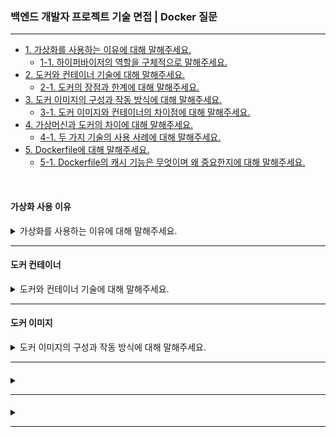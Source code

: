 ### 백엔드 개발자 프로젝트 기술 면접 | Docker 질문

---

- [1. 가상화를 사용하는 이유에 대해 말해주세요.](#가상화-사용-이유)
    - [1-1. 하이퍼바이저의 역할을 구체적으로 말해주세요.]()
- [2. 도커와 컨테이너 기술에 대해 말해주세요.](#도커-컨테이너)
    - [2-1. 도커의 장점과 한계에 대해 말해주세요.]()
- [3. 도커 이미지의 구성과 작동 방식에 대해 말해주세요.]()
    - [3-1. 도커 이미지와 컨테이너의 차이점에 대해 말해주세요.]()
- [4. 가상머신과 도커의 차이에 대해 말해주세요.]()
    - [4-1. 두 가지 기술의 사용 사례에 대해 말해주세요.]()
- [5. Dockerfile에 대해 말해주세요.]()
    - [5-1. Dockerfile의 캐시 기능은 무엇이며 왜 중요한지에 대해 말해주세요.]()

<br>

#### 가상화 사용 이유

<details>
<summary>가상화를 사용하는 이유에 대해 말해주세요.</summary>

- 가상화 기술은 물리 서버의 자원을 효율적으로 활용하고, 서로 격리된 환경에서 다양한 운영체제를 동시에 운영할 수 있게 해준다.
- 이를 통해 보안성이 향상되고, 테스트 및 개발 환경을 빠르게 구축할 수 있으며, 자원 분배와 관리를 효율적으로 수행할 수 있다.

<details>
<summary>⁉️ 하이퍼바이저의 역할을 구체적으로 말해주세요.</summary>

- 하이퍼바이저는 물리 서버 위에서 여러 가상 머신(Guest OS)을 생성하고 관리하는 소프트웨어이다.
- 이를 통해 각 VM은 독립적으로 운영되며, 서로 간의 간섭 없이 안정적인 환경을 제공한다.
- 하이퍼바이저는 자원 할당, 보안, 격리 등의 역할을 수행한다.

</details>

</details>

---

#### 도커 컨테이너

<details>
<summary>도커와 컨테이너 기술에 대해 말해주세요.</summary>

- 도커는 애플리케이션 실행에 필요한 파일, 라이브러리, 설정 등을 포함하는 컨테이너를 관리하는 플랫폼이다.
- 컨테이너는 Host OS의 커널을 공유하여 가볍고 빠르게 실행되며, 일관된 환경에서 애플리케이션을 배포할 수 있게 해준다.

<details>
<summary>⁉️ 도커의 장점과 한계에 대해 말해주세요.</summary>

- 도커의 주요 장점은 경량화, 빠른 기동 속도, 이식성, 그리고 '한 번 빌드하면 어디서든 동일하게 실행'할 수 있는 환경을 제공한다.
- 반면, 컨테이너는 Host OS의 커널을 공유하기 때문에 격리 수준이 VM보다 낮고, 서로 다른 OS를 동시에 실행하는 데 한계가 있다.

</details>

</details>

---

#### 도커 이미지

<details>
<summary>도커 이미지의 구성과 작동 방식에 대해 말해주세요.</summary>

- 도커 이미지는 애플리케이션 실행에 필요한 모든 요소를 포함한 패키지이며, 여러 읽기 전용 레이어로 구성된다.
- 기본 이미지에 Nginx나 Web App과 같은 추가 레이어를 더하여 이미지를 빌드한다.
- 이 과정은 Dockerfile에 명시된 명령어에 따라 순차적으로 실행되며, 각 단계에서 변경된 내용만 추가되어 효율적인 빌드와 저장이 가능하다.

<details>
<summary>⁉️ 도커 이미지와 컨테이너의 차이점에 대해 말해주세요.</summary>

- 도커 이미지는 컨테이너 실행에 필요한 템플릿로, 읽기 전용 상태로 저장된다.
- 반면, 컨테이너는 이미지를 기반으로 실행되는 실제 인스턴스로, 실행 중에는 이미지 위에 쓰기 가능한 레이어가 추가되어 애플리케이션이 동작한다.

</details>

</details>

---

####   

<details>
<summary></summary>

-

<details>
<summary>⁉️ </summary>

-

</details>

</details>

---

####   

<details>
<summary></summary>

-

<details>
<summary>⁉️ </summary>

-

</details>

</details>

---
